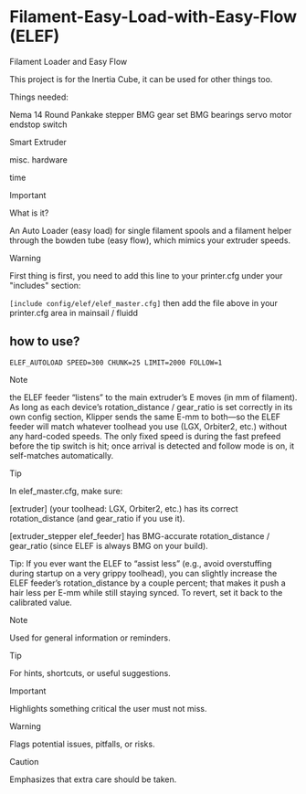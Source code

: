 # Filament-Easy-Load-with-Easy-Flow (ELEF)
Filament Loader and Easy Flow


This project is for the Inertia Cube, it can be used for other things too.

Things needed:

Nema 14 Round Pankake stepper
BMG gear set
BMG bearings
servo motor
endstop switch

Smart Extruder

misc. hardware

time


> [!important]
> What is it?
>
>An Auto Loader (easy load) for single filament spools and a filament helper through the bowden tube (easy flow), which mimics your extruder speeds.


> [!warning]
>First thing is first, you need to add this line to your printer.cfg under your "includes" section:
>
>```[include config/elef/elef_master.cfg]```
>then add the file above in your printer.cfg area in mainsail / fluidd


## how to use?

```ELEF_AUTOLOAD SPEED=300 CHUNK=25 LIMIT=2000 FOLLOW=1```

>[!note]
>
>the ELEF feeder “listens” to the main extruder’s E moves (in mm of filament). As long as each device’s rotation_distance / gear_ratio is set correctly in its own config section, Klipper sends the same E-mm to both—so the ELEF feeder will match whatever toolhead you use (LGX, Orbiter2, etc.) without any hard-coded speeds. The only fixed speed is during the fast prefeed before the tip switch is hit; once arrival is detected and follow mode is on, it self-matches automatically.

>[!tip]
>In elef_master.cfg, make sure:
>
>[extruder] (your toolhead: LGX, Orbiter2, etc.) has its correct rotation_distance (and gear_ratio if you use it).
>
>[extruder_stepper elef_feeder] has BMG-accurate rotation_distance / gear_ratio (since ELEF is always BMG on your build).
>
>Tip: If you ever want the ELEF to “assist less” (e.g., avoid overstuffing during startup on a very grippy toolhead), you can slightly increase the ELEF feeder’s rotation_distance by a couple percent; that makes it push a hair less per E-mm while still staying synced. To revert, set it back to the calibrated value.


> [!note]
> Used for general information or reminders.

> [!tip]
> For hints, shortcuts, or useful suggestions.

> [!important]
> Highlights something critical the user must not miss.

> [!warning]
> Flags potential issues, pitfalls, or risks.

> [!caution]
> Emphasizes that extra care should be taken.




